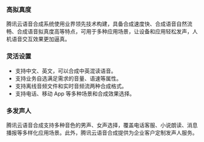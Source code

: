 
###   高拟真度
腾讯云语音合成系统使用业界领先技术构建，具备合成速度快、合成语音自然流畅、合成语音拟真度高等特点，可用于多种应用场景，让设备和应用轻松发声，人机语音交互效果更加逼真。
### 灵活设置
 - 	支持中文、英文，可以合成中英混读语音。
 - 	支持业务自选满足需求的音量、语速等属性。
 - 支持离线音频文件和实时音频流两种合成格式。
 - 支持电话、移动 App 等多种场景和合成效果选择。
###  多发声人
腾讯云语音合成支持多种音色的男声、女声选择，覆盖电话客服、小说朗读、消息播报等多样化应用场景。此外，腾讯云语音合成提供为企业客户定制发声人服务。

